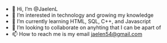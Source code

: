 - 👋 Hi, I’m @JaelenL
- 👀 I’m interested in technology and growing my knowledge 
- 🌱 I’m currently learning HTML, SQL, C++, and Javascript
- 💞️ I’m looking to collaborate on anyhting that I can be apart of
- 📫 How to reach me is my email jaelen54@gmail.com 

<!---
JaelenL/JaelenL is a ✨ special ✨ repository because its `README.md` (this file) appears on your GitHub profile.
You can click the Preview link to take a look at your changes.
--->
